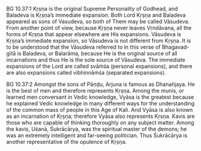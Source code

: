 BG 10.37:1	Kṛṣṇa is the original Supreme Personality of Godhead, and Baladeva is Kṛṣṇa’s immediate expansion. Both Lord Kṛṣṇa and Baladeva appeared as sons of Vasudeva, so both of Them may be called Vāsudeva. From another point of view, because Kṛṣṇa never leaves Vṛndāvana, all the forms of Kṛṣṇa that appear elsewhere are His expansions. Vāsudeva is Kṛṣṇa’s immediate expansion, so Vāsudeva is not different from Kṛṣṇa. It is to be understood that the Vāsudeva referred to in this verse of Bhagavad-gītā is Baladeva, or Balarāma, because He is the original source of all incarnations and thus He is the sole source of Vāsudeva. The immediate expansions of the Lord are called svāṁśa (personal expansions), and there are also expansions called vibhinnāṁśa (separated expansions).

BG 10.37:2	 Amongst the sons of Pāṇḍu, Arjuna is famous as Dhanañjaya. He is the best of men and therefore represents Kṛṣṇa. Among the munis, or learned men conversant in Vedic knowledge, Vyāsa is the greatest because he explained Vedic knowledge in many different ways for the understanding of the common mass of people in this Age of Kali. And Vyāsa is also known as an incarnation of Kṛṣṇa; therefore Vyāsa also represents Kṛṣṇa. Kavis are those who are capable of thinking thoroughly on any subject matter. Among the kavis, Uśanā, Śukrācārya, was the spiritual master of the demons; he was an extremely intelligent and far-seeing politician. Thus Śukrācārya is another representative of the opulence of Kṛṣṇa.